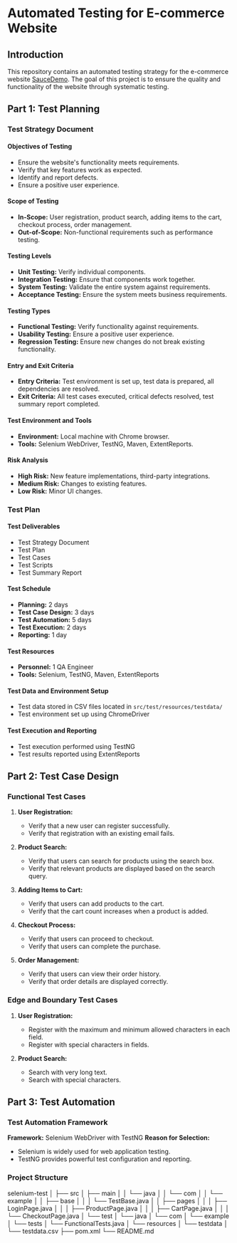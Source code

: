 # Automated Testing for E-commerce Website

## Introduction

This repository contains an automated testing strategy for the e-commerce website [SauceDemo](https://www.saucedemo.com/). The goal of this project is to ensure the quality and functionality of the website through systematic testing.

## Part 1: Test Planning

### Test Strategy Document

#### Objectives of Testing
- Ensure the website's functionality meets requirements.
- Verify that key features work as expected.
- Identify and report defects.
- Ensure a positive user experience.

#### Scope of Testing
- **In-Scope:** User registration, product search, adding items to the cart, checkout process, order management.
- **Out-of-Scope:** Non-functional requirements such as performance testing.

#### Testing Levels
- **Unit Testing:** Verify individual components.
- **Integration Testing:** Ensure that components work together.
- **System Testing:** Validate the entire system against requirements.
- **Acceptance Testing:** Ensure the system meets business requirements.

#### Testing Types
- **Functional Testing:** Verify functionality against requirements.
- **Usability Testing:** Ensure a positive user experience.
- **Regression Testing:** Ensure new changes do not break existing functionality.

#### Entry and Exit Criteria
- **Entry Criteria:** Test environment is set up, test data is prepared, all dependencies are resolved.
- **Exit Criteria:** All test cases executed, critical defects resolved, test summary report completed.

#### Test Environment and Tools
- **Environment:** Local machine with Chrome browser.
- **Tools:** Selenium WebDriver, TestNG, Maven, ExtentReports.

#### Risk Analysis
- **High Risk:** New feature implementations, third-party integrations.
- **Medium Risk:** Changes to existing features.
- **Low Risk:** Minor UI changes.

### Test Plan

#### Test Deliverables
- Test Strategy Document
- Test Plan
- Test Cases
- Test Scripts
- Test Summary Report

#### Test Schedule
- **Planning:** 2 days
- **Test Case Design:** 3 days
- **Test Automation:** 5 days
- **Test Execution:** 2 days
- **Reporting:** 1 day

#### Test Resources
- **Personnel:** 1 QA Engineer
- **Tools:** Selenium, TestNG, Maven, ExtentReports

#### Test Data and Environment Setup
- Test data stored in CSV files located in `src/test/resources/testdata/`
- Test environment set up using ChromeDriver

#### Test Execution and Reporting
- Test execution performed using TestNG
- Test results reported using ExtentReports

## Part 2: Test Case Design

### Functional Test Cases

1. **User Registration:**
   - Verify that a new user can register successfully.
   - Verify that registration with an existing email fails.

2. **Product Search:**
   - Verify that users can search for products using the search box.
   - Verify that relevant products are displayed based on the search query.

3. **Adding Items to Cart:**
   - Verify that users can add products to the cart.
   - Verify that the cart count increases when a product is added.

4. **Checkout Process:**
   - Verify that users can proceed to checkout.
   - Verify that users can complete the purchase.

5. **Order Management:**
   - Verify that users can view their order history.
   - Verify that order details are displayed correctly.

### Edge and Boundary Test Cases

1. **User Registration:**
   - Register with the maximum and minimum allowed characters in each field.
   - Register with special characters in fields.

2. **Product Search:**
   - Search with very long text.
   - Search with special characters.

## Part 3: Test Automation

### Test Automation Framework

**Framework:** Selenium WebDriver with TestNG
**Reason for Selection:** 
- Selenium is widely used for web application testing.
- TestNG provides powerful test configuration and reporting.

### Project Structure
selenium-test
│
├── src
│ ├── main
│ │ └── java
│ │ └── com
│ │ └── example
│ │ ├── base
│ │ │ └── TestBase.java
│ │ ├── pages
│ │ │ ├── LoginPage.java
│ │ │ ├── ProductPage.java
│ │ │ ├── CartPage.java
│ │ │ └── CheckoutPage.java
│ └── test
│ └── java
│ └── com
│ └── example
│ └── tests
│ └── FunctionalTests.java
│ └── resources
│ └── testdata
│ └── testdata.csv
├── pom.xml
└── README.md

